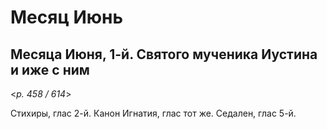 
# Месяц Июнь

## Месяца Июня, 1-й. Святого мученика Иустина и иже с ним  

<*p. 458 / 614*>

Стихиры, глас 2-й. Канон Игнатия, глас тот же. Седален, глас 5-й. 
